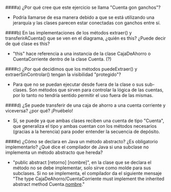 ####a) ¿Por qué cree que este ejercicio se llama "Cuenta gon ganchos"?
- Podría llamarse de esa manera debido a que se está utilizando una jerarquía y las clases parecen estar conectadas con ganchos entre sí.

####b) En las implementaciones de los métodos extraer() y transferirACuenta() que se ven en el diagrama, ¿quién es this? ¿Puede decir de qué clase es this?
- "this" hace referencia a una instancia de la clase CajaDeAhorro o CuentaCorriente dentro de la clase Cuenta. (?)

####c) ¿Por qué decidimos que los métodos puedeExtraer() y extraerSinControlar() tengan la visibilidad "protegido"?
- Para que no se puedan ejecutar desde fuera de la clase o sus sub-clases. Son métodos que sirven para controlar la lógica de las cuentas, por lo tanto no tendría sentido permitir el uso fuera de las mismas.

####d) ¿Se puede transferir de una caja de ahorro a una cuenta corriente y viceversa? ¿por qué? ¡Pruébelo!
- Sí, se puede ya que ambas clases reciben una cuenta de tipo "Cuenta", que generaliza el tipo y ambas cuentan con los métodos necesarios (gracias a la herencia) para poder entender la secuencia de depósito.

####e) ¿Cómo se declara en Java un método abstracto? ¿Es obligatorio implementarlo? ¿Qué dice el compilador de Java si una subclase no implementa un método abstracto que hereda?
- "public abstract [retorno] [nombre]", en la clase que se declara el método no se debe implementar, solo sirve como molde para sus subclases.
Si no se implementa, el compilador da el siguiente mensaje "The type CajaDeAhorro/CuentaCorriente must implement the inherited abstract method Cuenta.[nombre]()."
